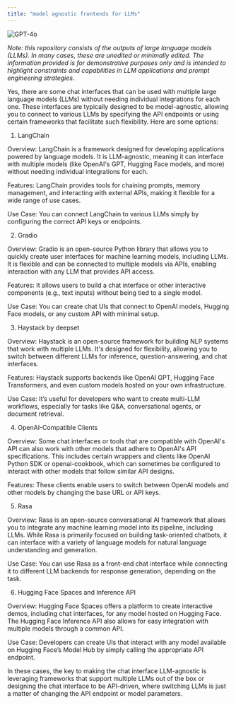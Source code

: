 ```yaml
---
title: "model agnostic frontends for LLMs"
---
```

![GPT-4o](https://img.shields.io/badge/GPT--4o-3333FF?style=for-the-badge&logo=openai&logoColor=white)



*Note: this repository consists of the outputs of large language models (LLMs). In many cases, these are unedited or minimally edited. The information provided is for demonstrative purposes only and is intended to highlight constraints and capabilities in LLM applications and prompt engineering strategies.*


Yes, there are some chat interfaces that can be used with multiple large language models (LLMs) without needing individual integrations for each one. These interfaces are typically designed to be model-agnostic, allowing you to connect to various LLMs by specifying the API endpoints or using certain frameworks that facilitate such flexibility. Here are some options:

1. LangChain

Overview: LangChain is a framework designed for developing applications powered by language models. It is LLM-agnostic, meaning it can interface with multiple models (like OpenAI's GPT, Hugging Face models, and more) without needing individual integrations for each.

Features: LangChain provides tools for chaining prompts, memory management, and interacting with external APIs, making it flexible for a wide range of use cases.

Use Case: You can connect LangChain to various LLMs simply by configuring the correct API keys or endpoints.


2. Gradio

Overview: Gradio is an open-source Python library that allows you to quickly create user interfaces for machine learning models, including LLMs. It is flexible and can be connected to multiple models via APIs, enabling interaction with any LLM that provides API access.

Features: It allows users to build a chat interface or other interactive components (e.g., text inputs) without being tied to a single model.

Use Case: You can create chat UIs that connect to OpenAI models, Hugging Face models, or any custom API with minimal setup.


3. Haystack by deepset

Overview: Haystack is an open-source framework for building NLP systems that work with multiple LLMs. It's designed for flexibility, allowing you to switch between different LLMs for inference, question-answering, and chat interfaces.

Features: Haystack supports backends like OpenAI GPT, Hugging Face Transformers, and even custom models hosted on your own infrastructure.

Use Case: It’s useful for developers who want to create multi-LLM workflows, especially for tasks like Q&A, conversational agents, or document retrieval.


4. OpenAI-Compatible Clients

Overview: Some chat interfaces or tools that are compatible with OpenAI's API can also work with other models that adhere to OpenAI's API specifications. This includes certain wrappers and clients like OpenAI Python SDK or openai-cookbook, which can sometimes be configured to interact with other models that follow similar API designs.

Features: These clients enable users to switch between OpenAI models and other models by changing the base URL or API keys.


5. Rasa

Overview: Rasa is an open-source conversational AI framework that allows you to integrate any machine learning model into its pipeline, including LLMs. While Rasa is primarily focused on building task-oriented chatbots, it can interface with a variety of language models for natural language understanding and generation.

Use Case: You can use Rasa as a front-end chat interface while connecting it to different LLM backends for response generation, depending on the task.


6. Hugging Face Spaces and Inference API

Overview: Hugging Face Spaces offers a platform to create interactive demos, including chat interfaces, for any model hosted on Hugging Face. The Hugging Face Inference API also allows for easy integration with multiple models through a common API.

Use Case: Developers can create UIs that interact with any model available on Hugging Face’s Model Hub by simply calling the appropriate API endpoint.


In these cases, the key to making the chat interface LLM-agnostic is leveraging frameworks that support multiple LLMs out of the box or designing the chat interface to be API-driven, where switching LLMs is just a matter of changing the API endpoint or model parameters.

